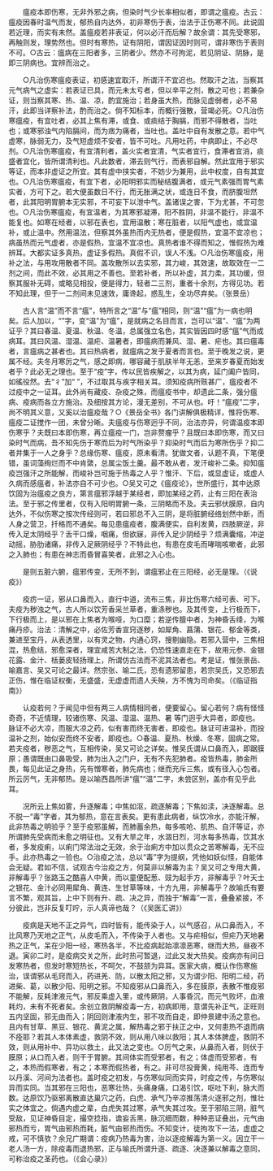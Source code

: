 <!-- { "loadSidebar": true } -->
　　瘟疫本即伤寒，无非外邪之病，但染时气少长率相似者，即谓之瘟疫。古云：瘟疫因春时温气而发，郁热自内达外，初非寒伤于表，治法于正伤寒不同。此说固若近理，而实有未然。盖瘟疫若非表证，何以必汗而后解？故余谓：其先受寒邪，再触则发，理势然也。但时有寒热，证有阴阳，谓因证因时则可，谓非寒伤于表则不可。○古云：瘟病在三阳者多，三阴者少。然亦不可拘泥，若见阴证、阴脉，是即三阴病也。宜辨而治之。

　　○凡治伤寒瘟疫表证，初感速宜取汗，所谓汗不宜迟也。然取汗之法，当察其元气病气之虚实：若表证已具，而元未太亏者，但以辛平之剂，散之可也；若兼杂证，则当察其寒、热、温、凉，酌宜施治；若身虽大热，而脉见虚弱者，必不易汗，此即当详察补法，酌而治之。倘不知标本，而概行强散，营竭必死。○凡治伤寒瘟疫，有宜吐者，必其上焦有滞，或食、或痰结于胸膈，而邪不得散者，当吐也；或寒邪浊气内陷膈间，而为痞为痛者，当吐也。盖吐中自有发散之意。若中气虚寒，脉弱无力，及气短虚烦不安者，皆不可吐。凡用吐药，中病即止，不必尽剂。○凡治伤寒瘟疫，有宜清利者，盖火实者宜清，气实者宜行，食滞者宜消，痰盛者宜化，皆所谓清利也。凡此数者，滞去则气行，而表邪自解。然此宜用于邪实等证，而本非虚证之所宜。其有虚中挟实者，不妨少为兼用，此中权度，自有其宜也。○凡治伤寒瘟疫，有宜下者，必阳明邪实而秘结腹满者，或元气素强而胃气素实者，方可下之。若大便虽数日不行，而无胀满之状，或连日不食，而脐腹坦然者，此其阳明胃腑本无实邪，不可妄下以泄中气。盖诸误之害，下为尤甚，不可忽也。○凡治伤寒瘟疫，有宜温者，为其寒邪凝滞，阳不胜阴，非温不能行，非温不能复也。如寒在经者，以邪在表也，宜用温散；寒在脏者，以阳气虚也，或宜温补，或止温中。然用温法，但察其外虽热而内无热者，便是假热，宜温不宜凉也；病虽热而元气虚者，亦是假热，宜温不宜凉也。真热者谁不得而知之，惟假热为难辨耳。大都实证多真热，虚证多假热。真假不识，误人不浅。○凡治伤寒瘟疫，用补之法，与用攻用散者不同。盖攻散所以去实邪，其力峻，其效速，故取效在一二剂之间，而此不效，必其用之不善也。至若补者，所以补虚，其力柔，其功缓，但察其服补无碍，或略见相投，便是得力，轻者二三剂，重者十余剂，方得见功。若不知此理，但于一二剂间未见速效，庸谗起，惑乱生，全功尽弃矣。（张景岳）

　　古人言“温”而不言“瘟”，特所言之“温”与“瘟”相同，则“温”“瘟”为一病也明矣。后人加以，“”字，变“温”为“瘟”，是就病之名目而言，岂可以“温”、“瘟”为两证乎？其曰春温、夏温、秋温、冬温，总属强立名色，其实皆因四时感“瘟”气而成病耳。其曰风温、湿温、温疟、温暑者，即瘟病而兼风、湿、暑、疟也。其曰瘟毒者，言瘟病之甚者也。其曰热病者，就瘟病之发于夏者而言也。至于晚发之说，更属不经。夫冬月寒厉之气，感之即病，哪容藏于肌肤半年无恙，至来岁春夏而始发者乎？此必无之理也。至于“疫”字，传以民皆疾解之，以其为病，延门阖户皆同，如徭役然。去“彳”加“ ”，不过取其与疾字相关耳。须知疫病所赅甚广，瘟疫者不过疫中之一证耳。此外尚有藏疫、杂疫之殊，而瘟疫书中，却遗此二条，强分瘟病、疫病而各立方施治。及细按其方论，漫无差别，不可从也。吁！“瘟疫”二字，尚不明其义意，又奚以治瘟疫哉？○《景岳全书》各门讲解俱极精详，惟将伤寒、瘟疫二证搅作一团，未曾分晰。夫瘟疫与伤寒迥乎不同，治法亦异，何谓温疫本即伤寒乎？夫既曰本即伤寒，再立瘟疫一门，岂非赘瘤乎？且既曰本即伤寒，而又曰染时气而病，吾不知先伤于寒而后为时气所染乎？抑染时气而后为寒所伤乎？抑二者并集于一人之身乎？总缘伤寒、瘟疫，原未看清。犹做文者，认题不真，下笔便错，虽词藻绚烂而不中肯綮，总属尘饭土羹。最不敢从者，发汗峻补二条。抑知瘟疫岂强汗之所能解，而峻补岂可施于热毒之人乎？惟汗、下后，或显虚证，或虚人久病而感瘟者，补法亦自不可少也。○吴又可之《瘟疫论》，世所盛行，其中达原饮固为治瘟疫之良方，第言瘟邪浮越于某经者，即加某经之药，止有三阳在表治法。至于邪之传里者，仅有入阳明胃腑一条，三阴略而不及。夫云邪伏膜原，自内达外，不似伤寒之按次传经则可，若曰邪总不入三阴，是将脏腑经络划然中断，而人身之营卫，扦格而不通矣。每见患瘟疫者，腹满便实，自利发黄，四肢厥逆，非传入足太阴经乎？舌干口燥，咽痛，但欲寐，非传入足少阴经乎？烦满囊缩，冲逆动摇，胁肋诸痛，非传入足厥阴经乎？不特此也，有患在皮毛而哮喘咳嗽者，此邪之入肺也；有患在神志而昏冒喜笑者，此邪之入心也。

　　是则五脏六腑，瘟邪传变，无所不到，谓瘟邪止在三阳经，必无是理。（《说疫》）

　　疫疠一证，邪从口鼻而入，直行中道，流布三焦，非比伤寒六经可表、可下。夫疫为秽浊之气，古人所以饮芳香采兰草者，重涤秽也。及其传变，上行极而下，下行极而上，是以邪在上焦者为喉哑，为口糜；若逆传膻中者，为神昏舌绛，为喉痛丹疹。治法：清解之中，必佐芳香宣窍逐秽，如犀角、菖蒲、银花、郁金等类，兼进至宝丹，从表透里，以有灵之物，内通心窍，搜剔幽隐。若邪入营中，三焦相混，热愈结，邪愈深者，理宜咸苦大制之法，仍恐性速直走在下，故用元参、金银花露、金汁、栝蒌皮轻扬理上，所谓仿古法而不泥其法者也。考是证，惟张景岳、喻嘉言、吴又可论之最详。然宗张、喻二氏，恐有遗邪留患，若宗吴氏，又恐邪去正伤，惟在临证权衡，无盛盛，无虚虚而遗人夭殃，方不愧为司命矣。（《临证指南》）

　　认疫若何？于闻见中但有两三人病情相同者，便要留心。留心若何？病有怪怪奇奇，不近情理，较诸伤寒、风温、湿温、温热、暑 等门迥乎大异者，即疫也。脉证不必大凉，而服大凉之药，似有害而终无害者，即疫也。脉证可进温补，而投温补之剂，始似安而终不安者，即疫也。○春温、夏热、秋燥、冬寒，固病之常。若夫疫者，秽恶之气，互相传染，吴又可论之详矣。惟吴氏谓从口鼻而入，即踞膜原；愚谓既由口鼻吸受，肺为出入之门户，无有不先犯肺者。疫皆热毒，肺金所畏，每见此证之身热，先有憎寒者，肺先病也；继而充斥三焦，或有径入心包者。所云厉气，无非郁热。是以喻西昌所讲“瘟”“温”二字，未尝区别，盖亦有见乎此耳。

　　况所云上焦如雾，升逐解毒；中焦如沤，疏逐解毒；下焦如渎，决逐解毒。总不脱一“毒”字者，其为郁热，意在言表矣。更有患此病者，纵饮冷水，亦能汗解，此非热毒之明验乎？至于疫邪虽解，而肺蓄余热，每多咳呛、肌热、自汗等证，亦所谓肺先受病而未愈之明征也。又有大旱之年，水涸日烈，河水每多热毒，饮其水者，多发疫痢，以痢门常法治之无效，余于治痢方中加以贯众之苦寒解毒，无不应手。此亦热毒之一验也。○治疫之法，总以“毒”字为提纲，凭他如妖似怪，自能体会无疑。君如不信，试观古今治疫之方，何莫非以解毒为主？吴又可之专用大黄，非解毒乎？张路玉之酷喜人中黄，而以童便配葱、豉为起手方，非解毒乎？叶天士之银花、金汁必同用犀角、黄连、生甘草等味，十方九用，非解毒乎？故喻氏有要言不繁，观其旨，上中下则有升、疏、决之异，而独于“解毒”一言，叠叠紧接，不分彼此，岂非反复叮咛，示人真谛也哉？（《吴医汇讲》）

　　疫病是天地不正之异气，四时皆有，能传染于人，以气感召，从口鼻而入，不比风寒乃天地之正气，从皮毛而入，不传染于人者也。又与疟相似，但疟乃天地暑热之正气，呆在少阳一经，寒热各半，不比疫病起始凛凛恶寒，继而大热，昼夜不退。寅卯二时，是疫病交关之所，此时热可暂退，过此又发大热矣。疫病亦有间日发寒热者，但发时寒短热长，不呵欠，不鼓颔为异耳。医家大病，概认作伤寒施治，误谓邪从毛窍而入，药进羌、防，以散太阳之邪，又为谓少阳、阳明二经，药进柴、葛，以散少阳、阳明之邪。不知疫邪从口鼻而入，多在膜原，表散不惟疫邪不能解，反耗津液元气，邪反乘虚入里，或传厥阴，人事昏沉，而元气败坏，血液耗灼，未有不死者矣。余创立救阴解疫毒一方，初病即用，意谓先补正气，正旺则五内坚固，邪无由而入；阴回则津液内生，邪不攻而自走，即仲景建中汤之意也。且内有甘草、黑豆、银花、黄泥之属，解热毒之邪于扶正之中，又何患热不退而病不痊耶？若其人本体素虚，救阴不效，则从用八味以救阳；其人本体脾虚，救阴不效，则从用补中、异功以救土，此又法之变也。○厉气之来，从鼻而入者，则伏于膜原；从口而入者，则干于胃腑。其间体实而受邪者，有之；体虚而受邪者，有之，本热而假寒者，有之；本寒而假热者，有之。非可尽投膏黄，纯用芩、连而专以丹溪、河间为法者也。盖时疫之初发，与伤寒似同而实异，时疫之传，与伤寒似异而实同。当其邪在三阳也，恶寒壮热，头痛身痛，口渴引饮，呕吐下利，脉大而数。达原饮乃驱邪离散直达巢穴之药，白虎、承气乃辛凉推荡清火逐邪之剂，惟壮实之体宜之。倘遇内虚之辈，白虎失其过寒，承气失其过攻。至于邪陷三阴，脏气受敌，见证神昏目定，撮空捻指，谵妄舌黑，脉沉细而数，种种恶证叠出，元气由邪热而亏，胃气由邪热而耗，脏气由邪热而伤。不知变计，徒拘攻下一法，虚虚之戒，可不慎欤？余兄广期谓：疫病乃热毒为害，治以逐疫解毒为第一义。因立干一老人汤一方，除疫毒而退热邪，正与喻氏所谓升逐、疏逐、决逐兼以解毒之意同，可称治疫之圣药也。（《会心录》）

